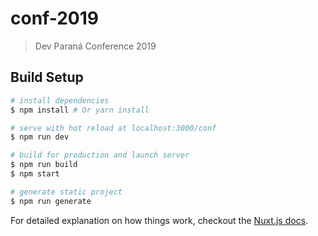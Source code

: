 # conf-2019

> Dev Paraná Conference 2019

## Build Setup

```bash
# install dependencies
$ npm install # Or yarn install

# serve with hot reload at localhost:3000/conf
$ npm run dev

# build for production and launch server
$ npm run build
$ npm start

# generate static project
$ npm run generate
```

For detailed explanation on how things work, checkout the [Nuxt.js docs](https://github.com/nuxt/nuxt.js).
